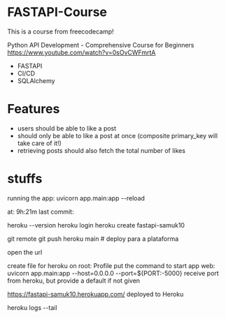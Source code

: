 # FASTAPI-Course

This is a course from freecodecamp!

Python API Development - Comprehensive Course for Beginners
https://www.youtube.com/watch?v=0sOvCWFmrtA

- FASTAPI
- CI/CD
- SQLAlchemy

# Features

- users should be able to like a post
- should only be able to like a post at once (composite primary_key will take care of it!)
- retrieving posts should also fetch the total number of likes

# stuffs

running the app: uvicorn app.main:app --reload

at: 9h:21m
last commit:

heroku --version
heroku login
heroku create fastapi-samuk10

git remote
git push heroku main # deploy para a plataforma

open the url

create file for heroku on root:
Profile
put the command to start app
web: uvicorn app.main:app --host=0.0.0.0 --port=${PORT:-5000}
receive port from heroku, but provide a default if not given

https://fastapi-samuk10.herokuapp.com/ deployed to Heroku

heroku logs --tail

